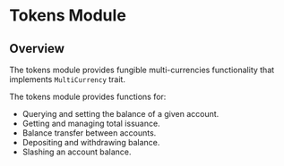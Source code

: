 # Tokens Module

## Overview

The tokens module provides fungible multi-currencies functionality that implements `MultiCurrency` trait.

The tokens module provides functions for:

- Querying and setting the balance of a given account.
- Getting and managing total issuance.
- Balance transfer between accounts.
- Depositing and withdrawing balance.
- Slashing an account balance.

